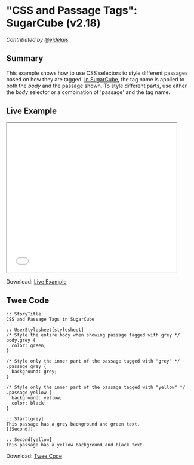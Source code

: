 # "CSS and Passage Tags": SugarCube (v2.18)

*Contributed by <a href="https://github.com/videlais">@videlais</a>*

## Summary

This example shows how to use CSS selectors to style different passages based on how they are tagged. [In SugarCube](http://www.motoslave.net/sugarcube/2/docs/css.html), the tag name is applied to both the *body* and the passage shown. To style different parts, use either the *body* selector or a combination of 'passage' and the tag name.

## Live Example

<section>
<iframe src="sugarcube_passagetags_example.html" height=400 width=90%></iframe>


Download: <a href="sugarcube_passagetags_example.html" target="_blank">Live Example</a>
</section>

## Twee Code

```
:: StoryTitle
CSS and Passage Tags in SugarCube

:: UserStylesheet[stylesheet]
/* Style the entire body when showing passage tagged with grey */
body.grey {
  color: green;
}

/* Style only the inner part of the passage tagged with "grey" */
.passage.grey { 
  background: grey;
}

/* Style only the inner part of the passage tagged with "yellow" */
.passage.yellow { 
  background: yellow;
  color: black;
}

:: Start[grey]
This passage has a grey background and green text.
[[Second]]

:: Second[yellow]
This passage has a yellow background and black text.

```

Download: <a href="sugarcube_passagetags_twee.txt" target="_blank">Twee Code</a>

